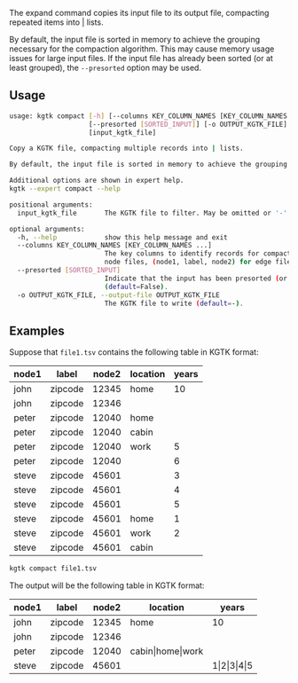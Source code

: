 The expand command copies its input file to its output file,
compacting repeated items into | lists.

By default, the input file is sorted in memory to achieve the
grouping necessary for the compaction algorithm. This may cause
memory usage issues for large input files. If the input file has
already been sorted (or at least grouped), the `--presorted`
option may be used.

## Usage

```bash
usage: kgtk compact [-h] [--columns KEY_COLUMN_NAMES [KEY_COLUMN_NAMES ...]]
                    [--presorted [SORTED_INPUT]] [-o OUTPUT_KGTK_FILE] [-v]
                    [input_kgtk_file]

Copy a KGTK file, compacting multiple records into | lists. 

By default, the input file is sorted in memory to achieve the grouping necessary for the compaction algorithm. This may cause  memory usage issues for large input files. If the input file has already been sorted (or at least grouped), the `--presorted` option may be used.

Additional options are shown in expert help.
kgtk --expert compact --help

positional arguments:
  input_kgtk_file       The KGTK file to filter. May be omitted or '-' for stdin (default=-).

optional arguments:
  -h, --help            show this help message and exit
  --columns KEY_COLUMN_NAMES [KEY_COLUMN_NAMES ...]
                        The key columns to identify records for compaction. (default=id for
                        node files, (node1, label, node2) for edge files).
  --presorted [SORTED_INPUT]
                        Indicate that the input has been presorted (or at least pregrouped)
                        (default=False).
  -o OUTPUT_KGTK_FILE, --output-file OUTPUT_KGTK_FILE
                        The KGTK file to write (default=-).

```

## Examples

Suppose that `file1.tsv` contains the following table in KGTK format:

| node1 | label   | node2 | location  | years |
| ----- | ------- | ----- | --------- | ----- |
| john  | zipcode | 12345 | home      | 10    |
| john  | zipcode | 12346 |           |       |
| peter | zipcode | 12040 | home      |       |
| peter | zipcode | 12040 | cabin     |       |
| peter | zipcode | 12040 | work      | 5     |
| peter | zipcode | 12040 |           | 6     |
| steve | zipcode | 45601 |           | 3     |
| steve | zipcode | 45601 |           | 4     |
| steve | zipcode | 45601 |           | 5     |
| steve | zipcode | 45601 | home      | 1     |
| steve | zipcode | 45601 | work      | 2     |
| steve | zipcode | 45601 | cabin     |       |

```bash
kgtk compact file1.tsv
```

The output will be the following table in KGTK format:

| node1 | label   | node2 | location          | years         |
| ----- | ------- | ----- | ----------------- | ------------- |
| john  | zipcode | 12345 | home              | 10            |
| john  | zipcode | 12346 |                   |               |
| peter | zipcode | 12040 | cabin\|home\|work | | 5\|6        |
| steve | zipcode | 45601 |                   | 1\|2\|3\|4\|5 |
